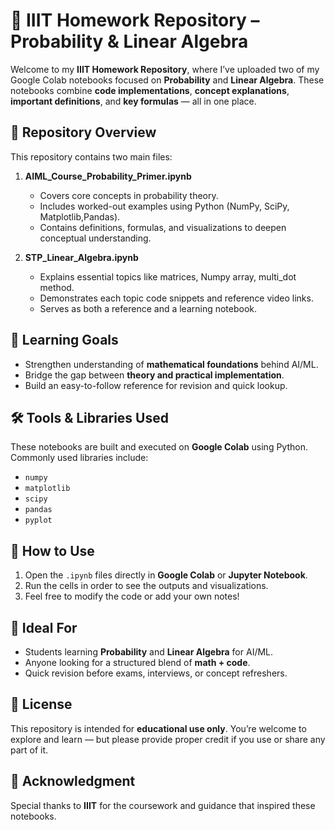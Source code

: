 # 📘 IIIT Homework Repository – Probability & Linear Algebra

Welcome to my **IIIT Homework Repository**, where I’ve uploaded two of my Google Colab notebooks focused on **Probability** and **Linear Algebra**.
These notebooks combine **code implementations**, **concept explanations**, **important definitions**, and **key formulas** — all in one place.


## 📂 Repository Overview

This repository contains two main files:

1. **AIML_Course_Probability_Primer.ipynb**

   * Covers core concepts in probability theory.
   * Includes worked-out examples using Python (NumPy, SciPy, Matplotlib,Pandas).
   * Contains definitions, formulas, and visualizations to deepen conceptual understanding.

2. **STP_Linear_Algebra.ipynb**

   * Explains essential topics like matrices, Numpy array, multi_dot method.
   * Demonstrates each topic code snippets and reference video links.
   * Serves as both a reference and a learning notebook.



## 🧠 Learning Goals

* Strengthen understanding of **mathematical foundations** behind AI/ML.
* Bridge the gap between **theory and practical implementation**.
* Build an easy-to-follow reference for revision and quick lookup.



## 🛠️ Tools & Libraries Used

These notebooks are built and executed on **Google Colab** using Python.
Commonly used libraries include:

* `numpy`
* `matplotlib`
* `scipy`
* `pandas`
* `pyplot`



## 🚀 How to Use

1. Open the `.ipynb` files directly in **Google Colab** or **Jupyter Notebook**.
2. Run the cells in order to see the outputs and visualizations.
3. Feel free to modify the code or add your own notes!



## 🧩 Ideal For

* Students learning **Probability** and **Linear Algebra** for AI/ML.
* Anyone looking for a structured blend of **math + code**.
* Quick revision before exams, interviews, or concept refreshers.



## 📜 License

This repository is intended for **educational use only**.
You’re welcome to explore and learn — but please provide proper credit if you use or share any part of it.


## 🙌 Acknowledgment

Special thanks to **IIIT** for the coursework and guidance that inspired these notebooks.


